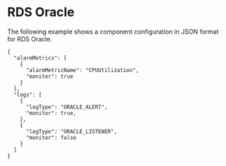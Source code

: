 # RDS Oracle<a name="component-configuration-examples-oracle"></a>

The following example shows a component configuration in JSON format for RDS Oracle\.

```
{
  "alarmMetrics": [
    {
      "alarmMetricName": "CPUUtilization",
      "monitor": true
    }
  ],
  "logs": [
    {
      "logType": "ORACLE_ALERT",
      "monitor": true,
    },
    {
      "logType": "ORACLE_LISTENER",
      "monitor": false
    }
  ]
}
```